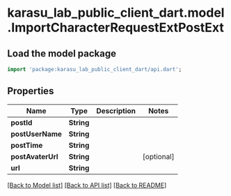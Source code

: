 # karasu_lab_public_client_dart.model.ImportCharacterRequestExtPostExt

## Load the model package
```dart
import 'package:karasu_lab_public_client_dart/api.dart';
```

## Properties
Name | Type | Description | Notes
------------ | ------------- | ------------- | -------------
**postId** | **String** |  | 
**postUserName** | **String** |  | 
**postTime** | **String** |  | 
**postAvaterUrl** | **String** |  | [optional] 
**url** | **String** |  | 

[[Back to Model list]](../README.md#documentation-for-models) [[Back to API list]](../README.md#documentation-for-api-endpoints) [[Back to README]](../README.md)


